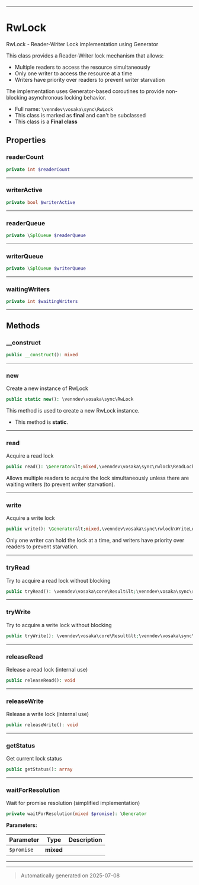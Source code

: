 ***

# RwLock

RwLock - Reader-Writer Lock implementation using Generator

This class provides a Reader-Writer lock mechanism that allows:
- Multiple readers to access the resource simultaneously
- Only one writer to access the resource at a time
- Writers have priority over readers to prevent writer starvation

The implementation uses Generator-based coroutines to provide
non-blocking asynchronous locking behavior.

* Full name: `\venndev\vosaka\sync\RwLock`
* This class is marked as **final** and can't be subclassed
* This class is a **Final class**



## Properties


### readerCount



```php
private int $readerCount
```






***

### writerActive



```php
private bool $writerActive
```






***

### readerQueue



```php
private \SplQueue $readerQueue
```






***

### writerQueue



```php
private \SplQueue $writerQueue
```






***

### waitingWriters



```php
private int $waitingWriters
```






***

## Methods


### __construct



```php
public __construct(): mixed
```












***

### new

Create a new instance of RwLock

```php
public static new(): \venndev\vosaka\sync\RwLock
```

This method is used to create a new RwLock instance.

* This method is **static**.








***

### read

Acquire a read lock

```php
public read(): \Generator&lt;mixed,\venndev\vosaka\sync\rwlock\ReadLockGuard&gt;
```

Allows multiple readers to acquire the lock simultaneously unless
there are waiting writers (to prevent writer starvation).










***

### write

Acquire a write lock

```php
public write(): \Generator&lt;mixed,\venndev\vosaka\sync\rwlock\WriteLockGuard&gt;
```

Only one writer can hold the lock at a time, and writers have
priority over readers to prevent starvation.










***

### tryRead

Try to acquire a read lock without blocking

```php
public tryRead(): \venndev\vosaka\core\Result&lt;\venndev\vosaka\sync\rwlock\ReadLockGuard&gt;
```












***

### tryWrite

Try to acquire a write lock without blocking

```php
public tryWrite(): \venndev\vosaka\core\Result&lt;\venndev\vosaka\sync\rwlock\WriteLockGuard&gt;
```












***

### releaseRead

Release a read lock (internal use)

```php
public releaseRead(): void
```












***

### releaseWrite

Release a write lock (internal use)

```php
public releaseWrite(): void
```












***

### getStatus

Get current lock status

```php
public getStatus(): array
```












***

### waitForResolution

Wait for promise resolution (simplified implementation)

```php
private waitForResolution(mixed $promise): \Generator
```








**Parameters:**

| Parameter | Type | Description |
|-----------|------|-------------|
| `$promise` | **mixed** |  |





***


***
> Automatically generated on 2025-07-08
